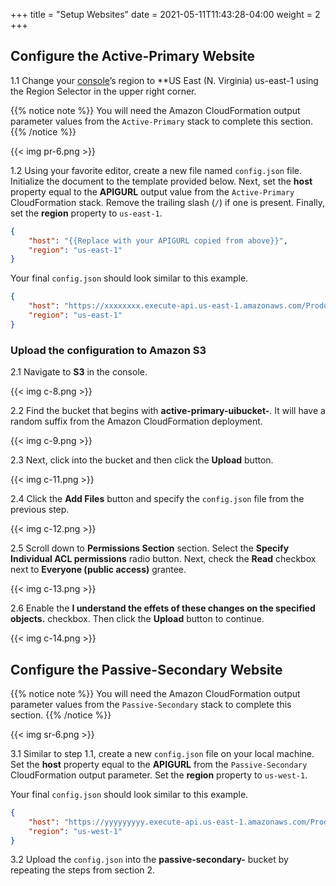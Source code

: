 +++
title = "Setup Websites"
date =  2021-05-11T11:43:28-04:00
weight = 2
+++

## Configure the Active-Primary Website

1.1 Change your [console](https://us-east-1.console.aws.amazon.com/console)’s region to **US East (N. Virginia) us-east-1 using the Region Selector in the upper right corner.

{{% notice note %}}
You will need the Amazon CloudFormation output parameter values from the `Active-Primary` stack to complete this section.
{{% /notice %}}

{{< img pr-6.png >}}

1.2 Using your favorite editor, create a new file named `config.json` file.  Initialize the document to the template provided below.  Next, set the **host** property equal to the **APIGURL** output value from the `Active-Primary` CloudFormation stack.  Remove the trailing slash (`/`) if one is present.  Finally, set the **region** property to `us-east-1`.

```json
{
    "host": "{{Replace with your APIGURL copied from above}}",
    "region": "us-east-1"
}
```

Your final `config.json` should look similar to this example.

```json
{
    "host": "https://xxxxxxxx.execute-api.us-east-1.amazonaws.com/Production",
    "region": "us-east-1"
}
```

### Upload the configuration to Amazon S3

2.1 Navigate to **S3** in the console.

{{< img c-8.png >}}

2.2 Find the bucket that begins with **active-primary-uibucket-**.  It will have a random suffix from the Amazon CloudFormation deployment.

{{< img c-9.png >}}

2.3 Next, click into the bucket and then click the **Upload** button.

{{< img c-11.png >}}

2.4 Click the **Add Files** button and specify the `config.json` file from the previous step.

{{< img c-12.png >}}

2.5 Scroll down to **Permissions Section** section. Select the **Specify Individual ACL permissions** radio button.  Next, check the **Read** checkbox next to **Everyone (public access)** grantee.

{{< img c-13.png >}}

2.6 Enable the **I understand the effets of these changes on the specified objects.** checkbox.  Then click the **Upload** button to continue.

{{< img c-14.png >}}

## Configure the Passive-Secondary Website

{{% notice note %}}
You will need the Amazon CloudFormation output parameter values from the `Passive-Secondary` stack to complete this section.
{{% /notice %}}

{{< img sr-6.png >}}

3.1 Similar to step 1.1, create a new `config.json` file on your local machine.  Set the **host** property equal to the **APIGURL** from the `Passive-Secondary` CloudFormation output parameter.  Set the **region** property to `us-west-1`.

Your final `config.json` should look similar to this example.

```json
{
    "host": "https://yyyyyyyyy.execute-api.us-east-1.amazonaws.com/Production",
    "region": "us-west-1"
}
```

3.2 Upload the `config.json` into the **passive-secondary-** bucket by repeating the steps from section 2.
